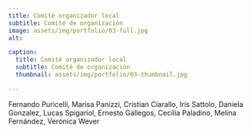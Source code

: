 ```yaml
---
title: Comité organizador local
subtitle: Comité de organización
image: assets/img/portfolio/03-full.jpg
alt: 

caption:
  title: Comité organizador local
  subtitle: Comité de organización
  thumbnail: assets/img/portfolio/03-thumbnail.jpg

---
```

Fernando Puricelli,
Marisa Panizzi,
Cristian Ciarallo,
Iris Sattolo,
Daniela Gonzalez,
Lucas Spigariol,
Ernesto Gallegos,
Cecilia Paladino,
Melina Fernández,
Verónica Wever
